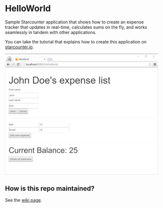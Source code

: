 # HelloWorld
Sample Starcounter application that shows how to create an expense tracker that updates in real-time, calculates sums on the fly, and works seamlessly in tandem with other applications.

You can take the tutorial that explains how to create this application on [starcounter.io](https://starcounter.io/tutorials/hello-world/).

![](./screenshot.png)

## How is this repo maintained?

See the [wiki page](https://github.com/StarcounterSamples/HelloWorld/wiki).
